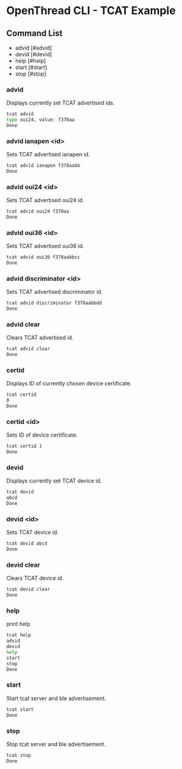 # OpenThread CLI - TCAT Example

## Command List

- advid [#advid]
- devid [#devid]
- help [#help]
- start [#start]
- stop [#stop]

### advid

Displays currently set TCAT advertised ids.

```bash
tcat advid
type oui24, value: f378aa
Done
```

### advid ianapen \<id\>

Sets TCAT advertised ianapen id.

```bash
tcat advid ianapen f378aabb
Done
```

### advid oui24 \<id\>

Sets TCAT advertised oui24 id.

```bash
tcat advid oui24 f378aa
Done
```

### advid oui36 \<id\>

Sets TCAT advertised oui36 id.

```bash
tcat advid oui36 f378aabbcc
Done
```

### advid discriminator \<id\>

Sets TCAT advertised discriminator id.

```bash
tcat advid discriminator f378aabbdd
Done
```

### advid clear

Clears TCAT advertised id.

```bash
tcat advid clear
Done
```

### certid

Displays ID of currently chosen device certificate.

```bash
tcat certid
0
Done
```

### certid \<id\>

Sets ID of device certificate.

```bash
tcat certid 1
Done
```

### devid

Displays currently set TCAT device id.

```bash
tcat devid
abcd
Done
```

### devid \<id\>

Sets TCAT device id.

```bash
tcat devid abcd
Done
```

### devid clear

Clears TCAT device id.

```bash
tcat devid clear
Done
```

### help

print help

```bash
tcat help
advid
devid
help
start
stop
Done
```

### start

Start tcat server and ble advertisement.

```bash
tcat start
Done
```

### stop

Stop tcat server and ble advertisement.

```bash
tcat stop
Done
```
